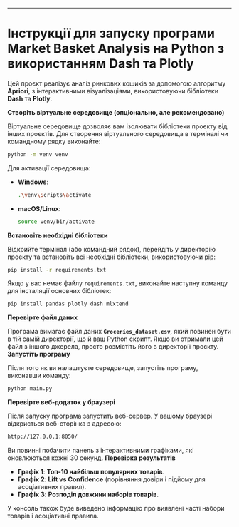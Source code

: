 

---

# Інструкції для запуску програми Market Basket Analysis на Python з використанням Dash та Plotly

Цей проєкт реалізує аналіз ринкових кошиків за допомогою алгоритму **Apriori**, з інтерактивними візуалізаціями, використовуючи бібліотеки **Dash** та **Plotly**.



 **Створіть віртуальне середовище (опціонально, але рекомендовано)**

   Віртуальне середовище дозволяє вам ізолювати бібліотеки проєкту від інших проєктів. Для створення віртуального середовища в терміналі чи командному рядку виконайте:
   ```bash
   python -m venv venv
   ```

   Для активації середовища:
   - **Windows**:
     ```bash
     .\venv\Scripts\activate
     ```
   - **macOS/Linux**:
     ```bash
     source venv/bin/activate
     ```
 **Встановіть необхідні бібліотеки**

   Відкрийте термінал (або командний рядок), перейдіть у директорію проєкту та встановіть всі необхідні бібліотеки, використовуючи pip:
   ```bash
   pip install -r requirements.txt
   ```

   Якщо у вас немає файлу `requirements.txt`, виконайте наступну команду для інсталяції основних бібліотек:
   ```bash
   pip install pandas plotly dash mlxtend
   ```
**Перевірте файл даних**

   Програма вимагає файл даних **`Groceries_dataset.csv`**, який повинен бути в тій самій директорії, що й ваш Python скрипт. Якщо ви отримали цей файл з іншого джерела, просто розмістіть його в директорії проєкту.
**Запустіть програму**

   Після того як ви налаштуєте середовище, запустіть програму, виконавши команду:
   ```bash
   python main.py
   ```

**Перевірте веб-додаток у браузері**

   Після запуску програма запустить веб-сервер. У вашому браузері відкриється веб-сторінка з адресою:
   ```bash
   http://127.0.0.1:8050/
   ```
   Ви повинні побачити панель з інтерактивними графіками, які оновлюються кожні 30 секунд.
**Перевірка результатів**

   - **Графік 1**: **Топ-10 найбільш популярних товарів**.
   - **Графік 2**: **Lift vs Confidence** (порівняння довіри і підйому для асоціативних правил).
   - **Графік 3**: **Розподіл довжини наборів товарів**.

   У консоль також буде виведено інформацію про виявлені часті набори товарів і асоціативні правила.




